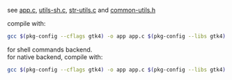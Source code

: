 see [app.c](app.c), [utils-sh.c](utils-sh.c), [str-utils.c](str-utils.c) and [common-utils.h](common-utils.h)

compile with:
```bash
gcc $(pkg-config --cflags gtk4) -o app app.c $(pkg-config --libs gtk4)
```
for shell commands backend.  
for native backend, compile with:
```bash
gcc $(pkg-config --cflags gtk4) -o app app.c $(pkg-config --libs gtk4) -D__NATIVE
```
